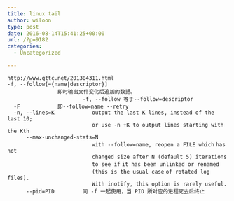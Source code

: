 ```yaml
---
title: linux tail
author: wiloon
type: post
date: 2016-08-14T15:41:25+00:00
url: /?p=9182
categories:
  - Uncategorized

---
```

<div class="line number10 index9 alt1">
  <code class="bash plain">http://www.qttc.net/201304311.html</code>
</div>

<div class="line number10 index9 alt1">
</div>

<div class="line number10 index9 alt1">
  <code class="bash plain">-f, --follow[={name|descriptor}]</code>
</div>

<div class="line number11 index10 alt2">
  <code class="bash spaces">                </code><code class="bash plain">即时输出文件变化后追加的数据。</code>
</div>

<div class="line number12 index11 alt1">
  <code class="bash spaces">                        </code><code class="bash plain">-f, --follow 等于--follow=descriptor </code>
</div>

<div class="line number13 index12 alt2">
  <code class="bash spaces">  </code><code class="bash plain">-F            即--follow=name --retry</code>
</div>

<div class="line number14 index13 alt1">
  <code class="bash spaces">  </code><code class="bash plain">-n, --lines=K            output the last K lines, instead of the last 10;</code>
</div>

<div class="line number15 index14 alt2">
  <code class="bash spaces">                           </code><code class="bash plain">or use -n +K to output lines starting with the Kth</code>
</div>

<div class="line number16 index15 alt1">
  <code class="bash spaces">      </code><code class="bash plain">--max-unchanged-stats=N</code>
</div>

<div class="line number17 index16 alt2">
  <code class="bash spaces">                           </code><code class="bash plain">with --follow=name, reopen a FILE </code><code class="bash functions">which</code> <code class="bash plain">has not</code>
</div>

<div class="line number18 index17 alt1">
  <code class="bash spaces">                           </code><code class="bash plain">changed size after N (default 5) iterations</code>
</div>

<div class="line number19 index18 alt2">
  <code class="bash spaces">                           </code><code class="bash plain">to see </code><code class="bash keyword">if</code> <code class="bash plain">it has been unlinked or renamed</code>
</div>

<div class="line number20 index19 alt1">
  <code class="bash spaces">                           </code><code class="bash plain">(this is the usual </code><code class="bash keyword">case</code> <code class="bash plain">of rotated log files).</code>
</div>

<div class="line number21 index20 alt2">
  <code class="bash spaces">                           </code><code class="bash plain">With inotify, this option is rarely useful.</code>
</div>

<div class="line number22 index21 alt1">
  <code class="bash spaces">      </code><code class="bash plain">--pid=PID         同 -f 一起使用，当 PID 所对应的进程死去后终止</code>
</div>
